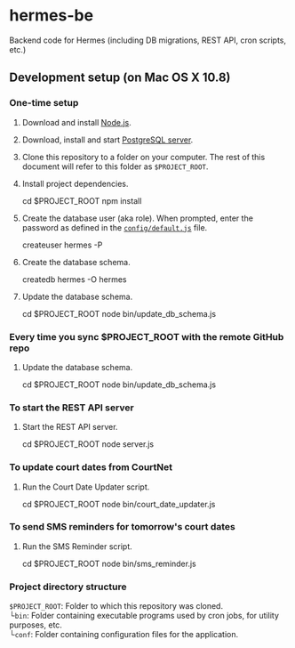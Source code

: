 # hermes-be

Backend code for Hermes (including DB migrations, REST API, cron scripts, etc.)

## Development setup (on Mac OS X 10.8)

### One-time setup

1) Download and install [Node.js](http://nodejs.org/).

2) Download, install and start [PostgreSQL server](http://postgresapp.com/).

3) Clone this repository to a folder on your computer. The rest of this document will refer to this folder as `$PROJECT_ROOT`.

4) Install project dependencies.

    cd $PROJECT_ROOT
    npm install

5) Create the database user (aka role). When prompted, enter the password as defined in the [`config/default.js`](https://github.com/codeforamerica/hermes-be/blob/master/config/default.js) file.

    createuser hermes -P

6) Create the database schema.

    createdb hermes -O hermes

7) Update the database schema.

    cd $PROJECT_ROOT
    node bin/update_db_schema.js

### Every time you sync $PROJECT_ROOT with the remote GitHub repo

1) Update the database schema.

    cd $PROJECT_ROOT
    node bin/update_db_schema.js

### To start the REST API server

1) Start the REST API server.

    cd $PROJECT_ROOT
    node server.js

### To update court dates from CourtNet

1) Run the Court Date Updater script.

    cd $PROJECT_ROOT
    node bin/court_date_updater.js

### To send SMS reminders for tomorrow's court dates

1) Run the SMS Reminder script.

    cd $PROJECT_ROOT
    node bin/sms_reminder.js

### Project directory structure

`$PROJECT_ROOT`: Folder to which this repository was cloned. <br />
└`bin`: Folder containing executable programs used by cron jobs, for utility purposes, etc. <br />
└`conf`: Folder containing configuration files for the application. <br />

